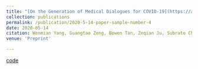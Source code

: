 ```yaml
---
title: "[On the Generation of Medical Dialogues for COVID-19](https://arxiv.org/abs/2005.05442)"
collection: publications
permalink: /publication/2020-5-14-paper-sample-number-4
date: 2020-05-14
citation: Wenmian Yang, Guangtao Zeng, Bowen Tan, Zeqian Ju, Subrato Chakravorty, Xuehai He, Shu Chen, <u>Xingyi Yang</u>, Qingyang Wu, Zhou Yu, Eric Xing, Pengtao Xie
venue: 'Preprint'

---
```

[code](https://github.com/UCSD-AI4H/COVID-Dialogue)
